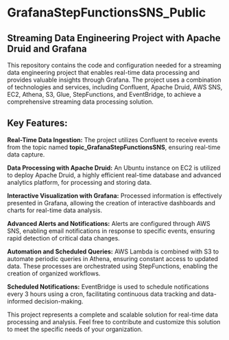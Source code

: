 # GrafanaStepFunctionsSNS_Public
## **Streaming Data Engineering Project with Apache Druid and Grafana**

This repository contains the code and configuration needed for a streaming data engineering project that enables real-time data processing and provides valuable insights through Grafana. The project uses a combination of technologies and services, including Confluent, Apache Druid, AWS SNS, EC2, Athena, S3, Glue, StepFunctions, and EventBridge, to achieve a comprehensive streaming data processing solution.

## **Key Features:**
**Real-Time Data Ingestion:** The project utilizes Confluent to receive events from the topic named **topic_GrafanaStepFunctionsSNS**, ensuring real-time data capture.

**Data Processing with Apache Druid:** An Ubuntu instance on EC2 is utilized to deploy Apache Druid, a highly efficient real-time database and advanced analytics platform, for processing and storing data.

**Interactive Visualization with Grafana:** Processed information is effectively presented in Grafana, allowing the creation of interactive dashboards and charts for real-time data analysis.

**Advanced Alerts and Notifications:** Alerts are configured through AWS SNS, enabling email notifications in response to specific events, ensuring rapid detection of critical data changes.

**Automation and Scheduled Queries:** AWS Lambda is combined with S3 to automate periodic queries in Athena, ensuring constant access to updated data. These processes are orchestrated using StepFunctions, enabling the creation of organized workflows.

**Scheduled Notifications:** EventBridge is used to schedule notifications every 3 hours using a cron, facilitating continuous data tracking and data-informed decision-making.

This project represents a complete and scalable solution for real-time data processing and analysis. Feel free to contribute and customize this solution to meet the specific needs of your organization.
